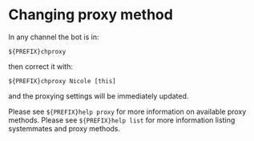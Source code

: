 # Changing proxy method

In any channel the bot is in:

```
${PREFIX}chproxy
```
then correct it with:

```
${PREFIX}chproxy Nicole [this]
```
and the proxying settings will be immediately updated.

Please see `${PREFIX}help proxy` for more information on available proxy methods.
Please see `${PREFIX}help list` for more information listing systemmates and proxy methods. 
